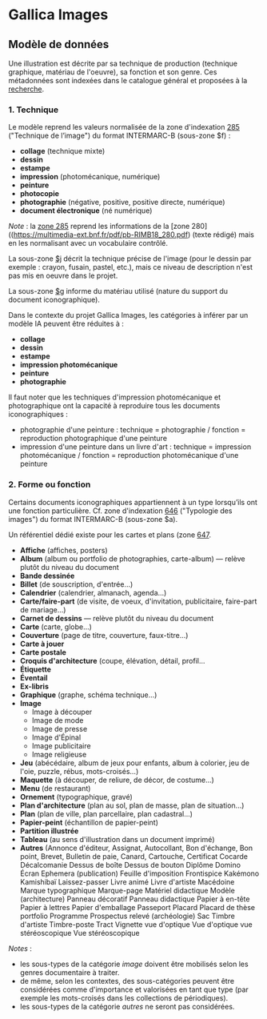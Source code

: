 # Gallica Images

## Modèle de données

Une illustration est décrite par sa technique de production (technique graphique, matériau de l'oeuvre), sa fonction et son genre.
Ces métadonnées sont indexées dans le catalogue général et proposées à la [recherche](https://catalogue.bnf.fr/recherche-uni-images-cartes.do?pageRech=imc).

### 1. Technique
Le modèle reprend les valeurs normalisée de la zone d'indexation [285](https://www.bnf.fr/sites/default/files/2018-11/IF_cattechnique.pdf) ("Technique de l’image") du format INTERMARC-B (sous-zone $f) :

- **collage** (technique mixte)
- **dessin**
- **estampe**
- **impression** (photomécanique, numérique)
- **peinture**
- **photocopie**
- **photographie** (négative, positive, positive directe, numérique)
- **document électronique** (né numérique) 

_Note_ : la [zone 285](https://multimedia-ext.bnf.fr/pdf/pb-RIMB08_285.pdf) reprend les informations de la [zone 280]((https://multimedia-ext.bnf.fr/pdf/pb-RIMB18_280.pdf) (texte rédigé) mais en les normalisant avec un vocabulaire contrôlé.

La sous-zone [$j](https://www.bnf.fr/sites/default/files/2018-11/intermarc_ref_if-tech-img.pdf) décrit la technique précise de l'image (pour le dessin par exemple : crayon, fusain, pastel, etc.), mais ce niveau de description n'est pas mis en oeuvre dans le projet.

La sous-zone [$g](https://www.bnf.fr/sites/default/files/2018-11/intermarc_ref_if-materiau-doc.pdf) informe du matériau utilisé (nature du support du document iconographique).

Dans le contexte du projet Gallica Images, les catégories à inférer par un modèle IA peuvent être réduites à :

- **collage** 
- **dessin**
- **estampe**
- **impression photomécanique** 
- **peinture**
- **photographie**

Il faut noter que les techniques d'impression photomécanique et photographique ont la capacité à reproduire tous les documents iconographiques : 
- photographie d'une peinture : technique = photographie / fonction = reproduction photographique d'une peinture
- impression d'une peinture dans un livre d'art : technique = impression photomécanique / fonction = reproduction photomécanique d'une peinture

### 2. Forme ou fonction

Certains documents iconographiques appartiennent à un type lorsqu’ils ont une fonction particulière. Cf. zone d'indexation [646](https://www.bnf.fr/sites/default/files/2018-11/intermarc_ref_if-typo-img.pdf) ("Typologie des images") du format INTERMARC-B (sous-zone $a).

Un référentiel dédié existe pour les cartes et plans (zone [647](https://www.bnf.fr/sites/default/files/2018-11/DocCart_Typo%2C0.pdf).

- **Affiche** (affiches, posters)
- **Album** (album ou portfolio de photographies, carte-album) — relève plutôt du niveau du document
- **Bande dessinée**
- **Billet** (de souscription, d'entrée...)
- **Calendrier** (calendrier, almanach, agenda...)
- **Carte/faire-part** (de visite, de voeux, d'invitation,  publicitaire, faire-part de mariage...)
- **Carnet de dessins** — relève plutôt du niveau du document
- **Carte** (carte, globe...)
- **Couverture** (page de titre, couverture, faux-titre...)
- **Carte à jouer**
- **Carte postale**
- **Croquis d'architecture** (coupe, élévation, détail, profil...
- **Étiquette**
- **Éventail**
- **Ex-libris**
- **Graphique** (graphe, schéma technique...)
- **Image**
    - Image à découper
    - Image de mode
    - Image de presse
    - Image d'Épinal
    - Image publicitaire
    - Image religieuse 
- **Jeu** (abécédaire, album de jeux pour enfants, album à colorier, jeu de l'oie, puzzle, rébus, mots-croisés...)
- **Maquette** (à découper, de reliure, de décor, de costume...)
- **Menu** (de restaurant)
- **Ornement** (typographique, gravé)
- **Plan d'architecture** (plan au sol, plan de masse, plan de situation...)
- **Plan** (plan de ville, plan parcellaire, plan cadastral...)
- **Papier-peint** (échantillon de papier-peint)
- **Partition illustrée**
- **Tableau** (au sens d'illustration dans un document imprimé)
- **Autres** (Annonce d'éditeur, Assignat, Autocollant, Bon d'échange, Bon point, Brevet, Bulletin de paie, Canard, Cartouche, Certificat
Cocarde
Décalcomanie
Dessus de boîte
Dessus de bouton
Diplôme
Domino
Écran
Ephemera (publication)
Feuille d'imposition
Frontispice
Kakémono
Kamishibaï
Laissez-passer
Livre animé
Livre d'artiste
Macédoine
Marque typographique
Marque-page
Matériel didactique
Modèle (architecture)
Panneau décoratif
Panneau didactique
Papier à en-tête
Papier à lettres
Papier d'emballage
Passeport
Placard
Placard de thèse
portfolio
Programme
Prospectus
relevé (archéologie)
Sac
Timbre d'artiste
Timbre-poste
Tract
Vignette
vue d'optique
Vue d'optique
vue stéréoscopique
Vue stéréoscopique

_Notes_ : 
- les sous-types de la catégorie _image_ doivent être mobilisés selon les genres documentaire à traiter. 
- de même, selon les contextes, des sous-catégories peuvent être considérées comme d'importance et valorisées en tant que type (par exemple les mots-croisés dans les collections de périodiques).
- les sous-types de la catégorie _autres_ ne seront pas considérées.


